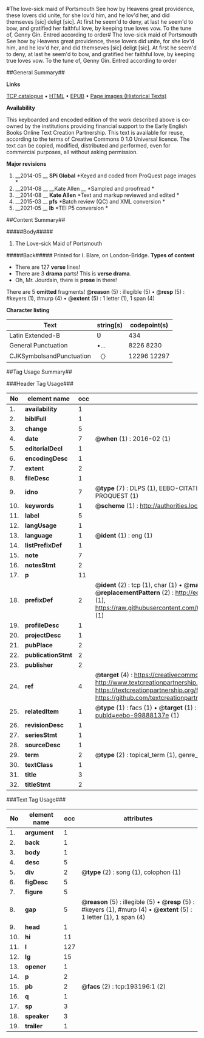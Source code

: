 #The love-sick maid of Portsmouth See how by Heavens great providence, these lovers did unite, for she lov'd him, and he lov'd her, and did themseves [sic] deligt [sic]. At first he seem'd to deny, at last he seem'd to bow, and gratified her faithful love, by keeping true loves vow. To the tune of, Genny Gin. Entred according to order#
The love-sick maid of Portsmouth See how by Heavens great providence, these lovers did unite, for she lov'd him, and he lov'd her, and did themseves [sic] deligt [sic]. At first he seem'd to deny, at last he seem'd to bow, and gratified her faithful love, by keeping true loves vow. To the tune of, Genny Gin. Entred according to order

##General Summary##

**Links**

[TCP catalogue](http://www.ota.ox.ac.uk/tcp/)  • 
[HTML](http://tei.it.ox.ac.uk/tcp/Texts-HTML/free/B26/B26264.html)  • 
[EPUB](http://tei.it.ox.ac.uk/tcp/Texts-EPUB/free/B26/B26264.epub) • 
[Page images (Historical Texts)](https://historicaltexts.jisc.ac.uk/eebo-99888137e)

**Availability**

This keyboarded and encoded edition of the work described above is co-owned by the
    institutions providing financial support to the Early English Books Online Text Creation
    Partnership. This text is available for reuse, according to the terms of  Creative Commons 0 1.0 Universal
    licence. The text can be copied, modified, distributed and performed, even for commercial
    purposes, all without asking permission.

**Major revisions**

1. __2014-05 __ __SPi Global__ *Keyed and coded from ProQuest page images *
1. __2014-08 __ __Kate Allen __ *Sampled and proofread *
1. __2014-08 __ __Kate Allen__ *Text and markup reviewed and edited *
1. __2015-03 __ __pfs__ *Batch review (QC) and XML conversion *
1. __2021-05 __ __lb__ *TEI P5 conversion *

##Content Summary##

#####Body#####

1. The Love-sick Maid of Portsmouth

#####Back#####
Printed for I. Blare, on London-Bridge.
**Types of content**

  * There are 127 **verse** lines!
  * There are 3 **drama** parts! This is **verse drama**.
  * Oh, Mr. Jourdain, there is **prose** in there!

There are 5 **omitted** fragments! 
 @__reason__ (5) : illegible (5)  •  @__resp__ (5) : #keyers (1), #murp (4)  •  @__extent__ (5) : 1 letter (1), 1 span (4)

**Character listing**


|Text|string(s)|codepoint(s)|
|---|---|---|
|Latin Extended-B|Ʋ|434|
|General Punctuation|•…|8226 8230|
|CJKSymbolsandPunctuation|〈〉|12296 12297|

##Tag Usage Summary##

###Header Tag Usage###

|No|element name|occ|attributes|
|---|---|---|---|
|1.|__availability__|1||
|2.|__biblFull__|1||
|3.|__change__|5||
|4.|__date__|7| @__when__ (1) : 2016-02 (1)|
|5.|__editorialDecl__|1||
|6.|__encodingDesc__|1||
|7.|__extent__|2||
|8.|__fileDesc__|1||
|9.|__idno__|7| @__type__ (7) : DLPS (1), EEBO-CITATION (1), VID (1), EEBO-PROQUEST (1), STC (2), PROQUEST (1)|
|10.|__keywords__|1| @__scheme__ (1) : http://authorities.loc.gov/ (1)|
|11.|__label__|5||
|12.|__langUsage__|1||
|13.|__language__|1| @__ident__ (1) : eng (1)|
|14.|__listPrefixDef__|1||
|15.|__note__|7||
|16.|__notesStmt__|2||
|17.|__p__|11||
|18.|__prefixDef__|2| @__ident__ (2) : tcp (1), char (1)  •  @__matchPattern__ (2) : ([0-9\-]+):([0-9IVX]+) (1), (.+) (1)  •  @__replacementPattern__ (2) : http://eebo.chadwyck.com/downloadtiff?vid=$1&page=$2 (1), https://raw.githubusercontent.com/textcreationpartnership/Texts/master/tcpchars.xml#$1 (1)|
|19.|__profileDesc__|1||
|20.|__projectDesc__|1||
|21.|__pubPlace__|2||
|22.|__publicationStmt__|2||
|23.|__publisher__|2||
|24.|__ref__|4| @__target__ (4) : https://creativecommons.org/publicdomain/zero/1.0/ (1), http://www.textcreationpartnership.org/docs/. (1), https://textcreationpartnership.org/faq/#faq05 (1), https://github.com/textcreationpartnership (1)|
|25.|__relatedItem__|1| @__type__ (1) : facs (1)  •  @__target__ (1) : https://data.historicaltexts.jisc.ac.uk/view?pubId=eebo-99888137e (1)|
|26.|__revisionDesc__|1||
|27.|__seriesStmt__|1||
|28.|__sourceDesc__|1||
|29.|__term__|2| @__type__ (2) : topical_term (1), genre_form (1)|
|30.|__textClass__|1||
|31.|__title__|3||
|32.|__titleStmt__|2||


###Text Tag Usage###

|No|element name|occ|attributes|
|---|---|---|---|
|1.|__argument__|1||
|2.|__back__|1||
|3.|__body__|1||
|4.|__desc__|5||
|5.|__div__|2| @__type__ (2) : song (1), colophon (1)|
|6.|__figDesc__|5||
|7.|__figure__|5||
|8.|__gap__|5| @__reason__ (5) : illegible (5)  •  @__resp__ (5) : #keyers (1), #murp (4)  •  @__extent__ (5) : 1 letter (1), 1 span (4)|
|9.|__head__|1||
|10.|__hi__|11||
|11.|__l__|127||
|12.|__lg__|15||
|13.|__opener__|1||
|14.|__p__|2||
|15.|__pb__|2| @__facs__ (2) : tcp:193196:1 (2)|
|16.|__q__|1||
|17.|__sp__|3||
|18.|__speaker__|3||
|19.|__trailer__|1||
